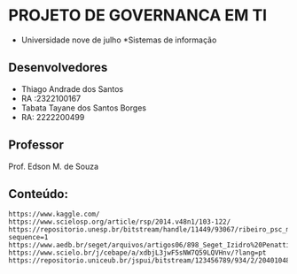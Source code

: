 # PROJETO DE GOVERNANCA EM TI

* Universidade nove de julho
*Sistemas de informação



## Desenvolvedores
 

* Thiago Andrade dos Santos
* RA :2322100167
* Tabata Tayane dos Santos Borges
* RA: 2222200499



## Professor

Prof. Edson M. de Souza


## Conteúdo: 


```
https://www.kaggle.com/
https://www.scielosp.org/article/rsp/2014.v48n1/103-122/
https://repositorio.unesp.br/bitstream/handle/11449/93067/ribeiro_psc_me_bauru.pdf;jsessionid=5AE493DAB27184FBDB7F622F65F57521?sequence=1
https://www.aedb.br/seget/arquivos/artigos06/898_Seget_Izidro%20Penatti.pdf
https://www.scielo.br/j/cebape/a/xdbjL3jwF5sNW7Q59LQVHnv/?lang=pt
https://repositorio.uniceub.br/jspui/bitstream/123456789/934/2/20401048.pdf
```

